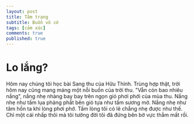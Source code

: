 ```yaml
---
layout: post
title: Tâm trạng
subtitle: Buồn vô cớ
tags: [cảm xúc]
comments: true
published: true
---
```



# Lo lắng?

Hôm nay chúng tôi học bài Sang thu của Hữu Thỉnh. Trùng hợp thật, trời hôm nay cũng mang máng một nỗi buồn của trời thu. "Vẫn còn bao nhiêu nắng", nắng nhẹ nhàng bay bay trên ngọn gió phơi phới của mùa thu. Nắng nhẹ như tấm lụa phảng phất bên gió tựa như tấm sương mờ. Nắng nhẹ như tâm hồn ta khi lòng phơi phớ. Tấm lòng tôi có lẽ chẳng nhẹ được như thế. Chỉ một cái nhấp thôi mà tôi tưởng đời tôi đã đứng bên bờ vực thẳm mất rồi.  
